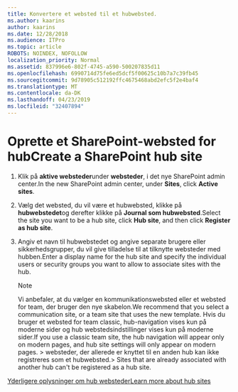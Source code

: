 ```yaml
---
title: Konvertere et websted til et hubwebsted.
ms.author: kaarins
author: kaarins
ms.date: 12/28/2018
ms.audience: ITPro
ms.topic: article
ROBOTS: NOINDEX, NOFOLLOW
localization_priority: Normal
ms.assetid: 837996e6-802f-4745-a590-500207835d11
ms.openlocfilehash: 6990714d75fe6ed5dcf5f00625c10b7a7c39fb45
ms.sourcegitcommit: 9d78905c512192ffc4675468abd2efc5f2e4baf4
ms.translationtype: MT
ms.contentlocale: da-DK
ms.lasthandoff: 04/23/2019
ms.locfileid: "32407894"
---
```

# <a name="create-a-sharepoint-hub-site"></a><span data-ttu-id="dee07-102">Oprette et SharePoint-websted for hub</span><span class="sxs-lookup"><span data-stu-id="dee07-102">Create a SharePoint hub site</span></span>

1. <span data-ttu-id="dee07-103">Klik på **aktive websteder**under **websteder**, i det nye SharePoint admin center.</span><span class="sxs-lookup"><span data-stu-id="dee07-103">In the new SharePoint admin center, under **Sites**, click **Active sites**.</span></span> 
    
2. <span data-ttu-id="dee07-104">Vælg det websted, du vil være et hubwebsted, klikke på **hubwebstedet**og derefter klikke på **Journal som hubwebsted**.</span><span class="sxs-lookup"><span data-stu-id="dee07-104">Select the site you want to be a hub site, click **Hub site**, and then click **Register as hub site**.</span></span> 
    
3. <span data-ttu-id="dee07-105">Angiv et navn til hubwebstedet og angive separate brugere eller sikkerhedsgrupper, du vil give tilladelse til at tilknytte websteder med hubben.</span><span class="sxs-lookup"><span data-stu-id="dee07-105">Enter a display name for the hub site and specify the individual users or security groups you want to allow to associate sites with the hub.</span></span>
    
    > [!NOTE]
    >  <span data-ttu-id="dee07-106">Vi anbefaler, at du vælger en kommunikationswebsted eller et websted for team, der bruger den nye skabelon.</span><span class="sxs-lookup"><span data-stu-id="dee07-106">We recommend that you select a communication site, or a team site that uses the new template.</span></span> <span data-ttu-id="dee07-107">Hvis du bruger et websted for team classic, hub-navigation vises kun på moderne sider og hub webstedsindstillinger vises kun på moderne sider.</span><span class="sxs-lookup"><span data-stu-id="dee07-107">If you use a classic team site, the hub navigation will appear only on modern pages, and hub site settings will only appear on modern pages.</span></span> <span data-ttu-id="dee07-108">> websteder, der allerede er knyttet til en anden hub kan ikke registreres som et hubwebsted.</span><span class="sxs-lookup"><span data-stu-id="dee07-108">>  Sites that are already associated with another hub can't be registered as a hub site.</span></span> 
  
[<span data-ttu-id="dee07-109">Yderligere oplysninger om hub websteder</span><span class="sxs-lookup"><span data-stu-id="dee07-109">Learn more about hub sites</span></span>](https://go.microsoft.com/fwlink/?linkid=869149)
  

